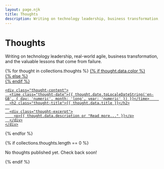 ```yaml
---
layout: page.njk
title: Thoughts
description: Writing on technology leadership, business transformation, and learning from failure
---
```


# Thoughts
Writing on technology leadership, real-world agile, business transformation, and the valuable lessons that come from failure.

<div class="thoughts-grid">
{% for thought in collections.thoughts %}
  <a href="{{ pathPrefix }}{{ thought.url }}" class="thought-card">
    {% if thought.data.color %}
      <div class="thought-color-block" style="background: {{ thought.data.color }}"></div>
    {% else %}
      <div class="thought-color-block"></div>
    {% endif %}
    
    <div class="thought-content">
      <time class="thought-date">{{ thought.date.toLocaleDateString('en-GB', { day: 'numeric', month: 'long', year: 'numeric' }) }}</time>      
      <h2 class="thought-title">{{ thought.data.title }}</h2>
      
      <div class="thought-excerpt">
        <p>{{ thought.data.description or "Read more..." }}</p>
      </div>
    </div>
  </a>
{% endfor %}
</div>

{% if collections.thoughts.length == 0 %}
<div class="no-thoughts">
  <p>No thoughts published yet. Check back soon!</p>
</div>
{% endif %}
